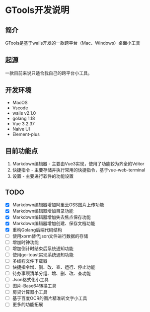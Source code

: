 # GTools开发说明

## 简介

GTools是基于wails开发的一款跨平台（Mac、Windows）桌面小工具

## 起源

一款目前来说只适合我自己的跨平台小工具。

## 开发环境

- MacOS
- Vscode
- wails v2.1.0
- golang 1.18
- Vue 3.2.37
- Naive UI
- Element-plus


## 目前功能点

1. Markdown编辑器 - 主要由Vue3实现，使用了功能较为齐全的Vditor
2. 快捷指令 - 主要存储并执行常用的快捷指令，基于vue-web-terminal
3. 设置 - 主要进行软件的功能设置

## TODO

- [x] Markdown编辑器增加阿里云OSS图片上传功能
- [x] Markdown编辑器增加目录功能
- [x] Markdown编辑器增加失去焦点保存功能
- [x] Markdown编辑器增加创建、保存文档功能
- [x] 重构Golang后端代码结构
- [ ] 使用xorm替代json文件进行数据的存储
- [ ] 增加时钟功能
- [ ] 增加倒计时结束后系统通知功能
- [ ] 使用go-toast实现系统通知功能
- [ ] 多线程文件下载器
- [ ] 快捷指令增、删、改、查、运行、停止功能
- [ ] 待办事项清单分组、增、删、改、查功能
- [ ] Json格式化小工具
- [ ] 图片-Base64转换工具
- [ ] 房贷计算器小工具
- [ ] 基于百度OCR的图片精准转文字小工具
- [ ] 更多的功能拓展
